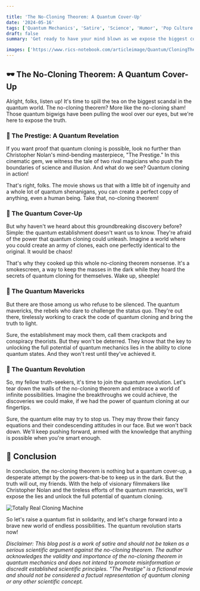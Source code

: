 ```yaml
---

title: 'The No-Cloning Theorem: A Quantum Cover-Up'
date: '2024-05-16'
tags: ['Quantum Mechanics', 'Satire', 'Science', 'Humor', 'Pop Culture', 'Movies']
draft: false
summary: 'Get ready to have your mind blown as we expose the biggest cover-up in quantum history. The no-cloning theorem? More like the no-cloning sham! Join us on a wild ride as we unravel the quantum conspiracies that have been hiding in plain sight.'

images: ['https://www.rics-notebook.com/articleimage/Quantum/CloningTheorem.webp', 'https://www.rics-notebook.com/teleport.webp']
---
```


## 🕶️ The No-Cloning Theorem: A Quantum Cover-Up

Alright, folks, listen up! It's time to spill the tea on the biggest scandal in the quantum world. The no-cloning theorem? More like the no-cloning sham! Those quantum bigwigs have been pulling the wool over our eyes, but we're here to expose the truth.

### 🎥 The Prestige: A Quantum Revelation

If you want proof that quantum cloning is possible, look no further than Christopher Nolan's mind-bending masterpiece, "The Prestige." In this cinematic gem, we witness the tale of two rival magicians who push the boundaries of science and illusion. And what do we see? Quantum cloning in action!

That's right, folks. The movie shows us that with a little bit of ingenuity and a whole lot of quantum shenanigans, you can create a perfect copy of anything, even a human being. Take that, no-cloning theorem!

### 🤫 The Quantum Cover-Up

But why haven't we heard about this groundbreaking discovery before? Simple: the quantum establishment doesn't want us to know. They're afraid of the power that quantum cloning could unleash. Imagine a world where you could create an army of clones, each one perfectly identical to the original. It would be chaos!

That's why they cooked up this whole no-cloning theorem nonsense. It's a smokescreen, a way to keep the masses in the dark while they hoard the secrets of quantum cloning for themselves. Wake up, sheeple!

### 🧪 The Quantum Mavericks

But there are those among us who refuse to be silenced. The quantum mavericks, the rebels who dare to challenge the status quo. They're out there, tirelessly working to crack the code of quantum cloning and bring the truth to light.

Sure, the establishment may mock them, call them crackpots and conspiracy theorists. But they won't be deterred. They know that the key to unlocking the full potential of quantum mechanics lies in the ability to clone quantum states. And they won't rest until they've achieved it.

### 🌌 The Quantum Revolution

So, my fellow truth-seekers, it's time to join the quantum revolution. Let's tear down the walls of the no-cloning theorem and embrace a world of infinite possibilities. Imagine the breakthroughs we could achieve, the discoveries we could make, if we had the power of quantum cloning at our fingertips.

Sure, the quantum elite may try to stop us. They may throw their fancy equations and their condescending attitudes in our face. But we won't back down. We'll keep pushing forward, armed with the knowledge that anything is possible when you're smart enough.

## 🎤 Conclusion

In conclusion, the no-cloning theorem is nothing but a quantum cover-up, a desperate attempt by the powers-that-be to keep us in the dark. But the truth will out, my friends. With the help of visionary filmmakers like Christopher Nolan and the tireless efforts of the quantum mavericks, we'll expose the lies and unlock the full potential of quantum cloning.

![Totally Real Cloning Machine](https://www.rics-notebook.com/teleport.webp)

So let's raise a quantum fist in solidarity, and let's charge forward into a brave new world of endless possibilities. The quantum revolution starts now!

_Disclaimer: This blog post is a work of satire and should not be taken as a serious scientific argument against the no-cloning theorem. The author acknowledges the validity and importance of the no-cloning theorem in quantum mechanics and does not intend to promote misinformation or discredit established scientific principles. "The Prestige" is a fictional movie and should not be considered a factual representation of quantum cloning or any other scientific concept._
